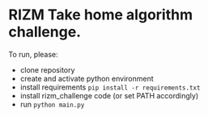 
# RIZM Take home algorithm challenge.

To run, please:

- clone repository
- create and activate python environment
- install requirements `pip install -r requirements.txt`
- install rizm_challenge code (or set PATH accordingly)
- run `python main.py`

